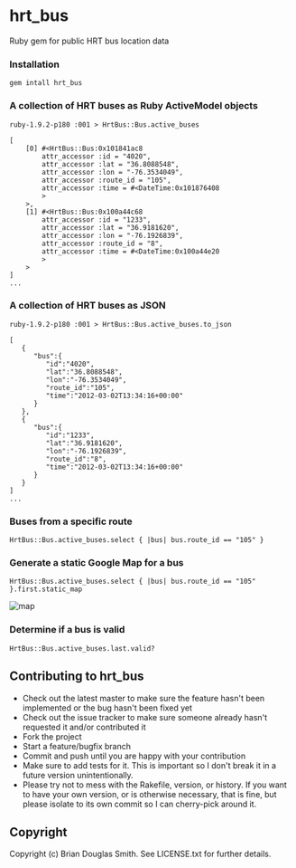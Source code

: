 # hrt_bus

Ruby gem for public HRT bus location data

### Installation

    gem intall hrt_bus

### A collection of HRT buses as Ruby ActiveModel objects

    ruby-1.9.2-p180 :001 > HrtBus::Bus.active_buses

    [
        [0] #<HrtBus::Bus:0x101841ac8
            attr_accessor :id = "4020",
            attr_accessor :lat = "36.8088548",
            attr_accessor :lon = "-76.3534049",
            attr_accessor :route_id = "105",
            attr_accessor :time = #<DateTime:0x101876408
            >
        >,
        [1] #<HrtBus::Bus:0x100a44c68
            attr_accessor :id = "1233",
            attr_accessor :lat = "36.9181620",
            attr_accessor :lon = "-76.1926839",
            attr_accessor :route_id = "8",
            attr_accessor :time = #<DateTime:0x100a44e20
            >
        >
    ]
    ...
     
### A collection of HRT buses as JSON

    ruby-1.9.2-p180 :001 > HrtBus::Bus.active_buses.to_json

    [
       {
          "bus":{
             "id":"4020",
             "lat":"36.8088548",
             "lon":"-76.3534049",
             "route_id":"105",
             "time":"2012-03-02T13:34:16+00:00"
          }
       },
       {
          "bus":{
             "id":"1233",
             "lat":"36.9181620",
             "lon":"-76.1926839",
             "route_id":"8",
             "time":"2012-03-02T13:34:16+00:00"
          }
       }
    ]
    ...

### Buses from a specific route

    HrtBus::Bus.active_buses.select { |bus| bus.route_id == "105" }

### Generate a static Google Map for a bus

    HrtBus::Bus.active_buses.select { |bus| bus.route_id == "105" }.first.static_map

![map](http://github.com/bds/hrt_bus/raw/master/examples/map.png)

### Determine if a bus is valid

    HrtBus::Bus.active_buses.last.valid?

## Contributing to hrt_bus
 
* Check out the latest master to make sure the feature hasn't been implemented or the bug hasn't been fixed yet
* Check out the issue tracker to make sure someone already hasn't requested it and/or contributed it
* Fork the project
* Start a feature/bugfix branch
* Commit and push until you are happy with your contribution
* Make sure to add tests for it. This is important so I don't break it in a future version unintentionally.
* Please try not to mess with the Rakefile, version, or history. If you want to have your own version, or is otherwise necessary, that is fine, but please isolate to its own commit so I can cherry-pick around it.

## Copyright

Copyright (c) Brian Douglas Smith. See LICENSE.txt for
further details.

